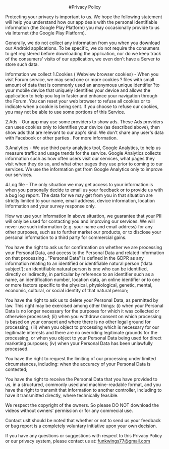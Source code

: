 <div align=center>#Privacy Policy</div>

Protecting your privacy is important to us. We hope the following statement will help you understand how our app deals with the personal identifiable information (the Google Play Platform) you may occasionally provide to us via Internet (the Google Play Platform).

Generally, we do not collect any information from you when you download our Android applications. To be specific, we do not require the consumers to get registered before downloading the application, nor do we keep track of the consumers' visits of our application, we even don't have a Server to store such data.

Information we collect
1.Cookies ( Webview browser cookies) - When you visit Forum service, we may send one or more cookies ? files with small amount of data that is commonly used an anonymous unique identifier ?to your mobile device that uniquely identifies your device and allows the application to help you log in faster and enhance your navigation through the Forum. You can reset your web browser to refuse all cookies or to indicate when a cookie is being sent. If you choose to refuse our cookies, you may not be able to use some portions of this Service.

2.Ads - Our app may use some providers to show ads. These Ads providers can uses cookies only to identifies your device (as described above), then show ads that are relevant to our app's kind. We don't share any user's data with Facebook or other parties . For more information.

3.Analytics - We use third party analytics tool, Google Analytics, to help us measure traffic and usage trends for the service. Google Analytics collects information such as how often users visit our services, what pages they visit when they do so, and what other pages they use prior to coming to our services. We use the information get from Google Analytics only to improve our services.

4.Log file - The only situation we may get access to your information is when you personally decide to email us your feedback or to provide us with a bug log report. The data for we may get from you in that situation are strictly limited to your name, email address, device information, location Information and your survey response only.

How we use your information
In above situation, we guarantee that your PII will only be used for contacting you and improving our services. We will never use such information (e.g. your name and email address) for any other purposes, such as to further market our products, or to disclose your personal information to a third party for commercial gains.

You have the right to ask us for confirmation on whether we are processing your Personal Data, and access to the Personal Data and related information on that processing . "Personal Data" is defined in the GDPR as any information relating to an identified or identifiable natural person ('data subject'); an identifiable natural person is one who can be identified, directly or indirectly, in particular by reference to an identifier such as a name, an identification number, location data, an online identifier or to one or more factors specific to the physical, physiological, genetic, mental, economic, cultural, or social identity of that natural person;

You have the right to ask us to delete your Personal Data, as permitted by law. This right may be exercised among other things: (i) when your Personal Data is no longer necessary for the purposes for which it was collected or otherwise processed; (ii) when you withdraw consent on which processing is based on your consent and where there is no other legal ground for processing; (iii) when you object to processing which is necessary for our legitimate interests  and there are no overriding legitimate grounds for the processing, or when you object to your Personal Data being used for direct marketing purposes;  (iv) when your Personal Data has been unlawfully processed.

You have the right to request the limiting of our processing under limited circumstances, including: when the accuracy of your Personal Data is contested;

You have the right to receive the Personal Data that you have provided to us, in a structured, commonly used and machine-readable format, and you have the right to transmit that information to another controller, including to have it transmitted directly, where technically feasible.

We respect the copyright of the owners. So please DO NOT download the videos without owners’ permission or for any commecial use.

Contact usIt should be noted that whether or not to send us your feedback or bug report is a completely voluntary initiative upon your own decision.

If you have any questions or suggestions with respect to this Privacy Policy or our privacy system, please contact us at: funkwings77@gmail.com
